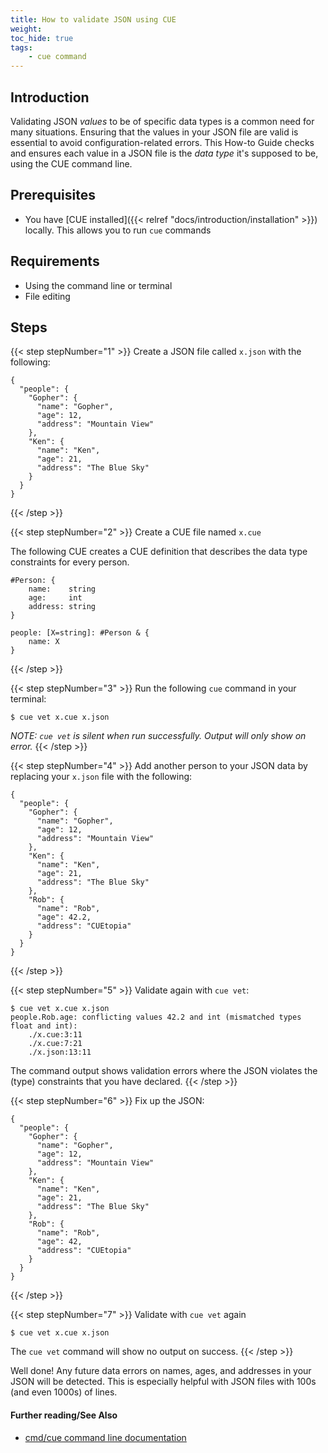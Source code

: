 ```yaml
---
title: How to validate JSON using CUE
weight:
toc_hide: true
tags:
    - cue command
---
```


## Introduction

Validating JSON _values_ to be of specific data types is a common need for many
situations. Ensuring that the values in your JSON file are valid is essential
to avoid configuration-related errors. This How-to Guide checks and ensures
each value in a JSON file is the _data type_ it's supposed to be, using the CUE
command line.

## Prerequisites

-   You have [CUE installed]({{< relref "docs/introduction/installation" >}})
    locally. This allows you to run `cue` commands

## Requirements

-   Using the command line or terminal
-   File editing

## Steps

{{< step stepNumber="1" >}}
Create a JSON file called `x.json` with the following:

```{title="x.json"}
{
  "people": {
    "Gopher": {
      "name": "Gopher",
      "age": 12,
      "address": "Mountain View"
    },
    "Ken": {
      "name": "Ken",
      "age": 21,
      "address": "The Blue Sky"
    }
  }
}
```

{{< /step >}}

{{< step stepNumber="2" >}}
Create a CUE file named `x.cue`

The following CUE creates a CUE definition that describes the data type
constraints for every person.

```{title="x.cue"}
#Person: {
	name:    string
	age:     int
	address: string
}

people: [X=string]: #Person & {
	name: X
}
```

{{< /step >}}

{{< step stepNumber="3" >}}
Run the following `cue` command in your terminal:

```console
$ cue vet x.cue x.json
```

_NOTE: `cue vet` is silent when run successfully. Output will only show on error._
{{< /step >}}

{{< step stepNumber="4" >}}
Add another person to your JSON data by replacing your `x.json` file with the
following:

```{title="x.json"}
{
  "people": {
    "Gopher": {
      "name": "Gopher",
      "age": 12,
      "address": "Mountain View"
    },
    "Ken": {
      "name": "Ken",
      "age": 21,
      "address": "The Blue Sky"
    },
    "Rob": {
      "name": "Rob",
      "age": 42.2,
      "address": "CUEtopia"
    }
  }
}
```

{{< /step >}}

{{< step stepNumber="5" >}}
Validate again with `cue vet`:

```console
$ cue vet x.cue x.json
people.Rob.age: conflicting values 42.2 and int (mismatched types float and int):
    ./x.cue:3:11
    ./x.cue:7:21
    ./x.json:13:11
```

The command output shows validation errors where the JSON violates
the (type) constraints that you have declared.
{{< /step >}}

{{< step stepNumber="6" >}}
Fix up the JSON:

```{title="x.json"}
{
  "people": {
    "Gopher": {
      "name": "Gopher",
      "age": 12,
      "address": "Mountain View"
    },
    "Ken": {
      "name": "Ken",
      "age": 21,
      "address": "The Blue Sky"
    },
    "Rob": {
      "name": "Rob",
      "age": 42,
      "address": "CUEtopia"
    }
  }
}
```

{{< /step >}}

{{< step stepNumber="7" >}}
Validate with `cue vet` again

```console
$ cue vet x.cue x.json
```

The `cue vet` command will show no output on success.
{{< /step >}}

Well done! Any future data errors on names, ages, and addresses in your JSON
will be detected. This is especially helpful with JSON files with 100s (and
even 1000s) of lines.

#### Further reading/See Also

-   [cmd/cue command line documentation](https://cue.googlesource.com/cue/+/refs/tags/v0.2.0/doc/cmd/cue.md)
